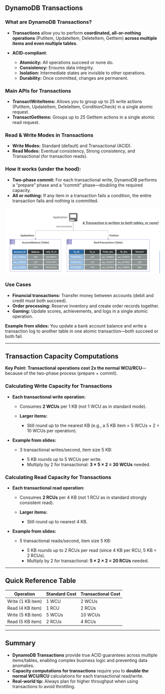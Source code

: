 
## **DynamoDB Transactions**

### **What are DynamoDB Transactions?**

* **Transactions** allow you to perform **coordinated, all-or-nothing operations** (PutItem, UpdateItem, DeleteItem, GetItem) **across multiple items and even multiple tables**.
* **ACID-compliant**:

  * **Atomicity:** All operations succeed or none do.
  * **Consistency:** Ensures data integrity.
  * **Isolation:** Intermediate states are invisible to other operations.
  * **Durability:** Once committed, changes are permanent.

### **Main APIs for Transactions**

* **TransactWriteItems:**
  Allows you to group up to 25 write actions (PutItem, UpdateItem, DeleteItem, ConditionCheck) in a single atomic request.
* **TransactGetItems:**
  Groups up to 25 GetItem actions in a single atomic read request.

### **Read & Write Modes in Transactions**

* **Write Modes:** Standard (default) and Transactional (ACID).
* **Read Modes:** Eventual consistency, Strong consistency, and Transactional (for transaction reads).

### **How it works (under the hood):**

* **Two-phase commit:**
  For each transactional write, DynamoDB performs a “prepare” phase and a “commit” phase—doubling the required capacity.
* **All or nothing:**
  If any item in a transaction fails a condition, the entire transaction fails and nothing is committed.

![](../resource/image_15.png)

### **Use Cases**

* **Financial transactions:**
  Transfer money between accounts (debit and credit must both succeed).
* **Order processing:**
  Reserve inventory and create order records together.
* **Gaming:**
  Update scores, achievements, and logs in a single atomic operation.

**Example from slides:**
You update a bank account balance and write a transaction log to another table in one atomic transaction—both succeed or both fail.

---

## **Transaction Capacity Computations**

**Key Point:**
**Transactional operations cost 2x the normal WCU/RCU**—because of the two-phase process (prepare + commit).

### **Calculating Write Capacity for Transactions**

* **Each transactional write operation:**

  * Consumes **2 WCUs** per 1 KB (not 1 WCU as in standard mode).
  * **Larger items:**

    * Still round up to the nearest KB (e.g., a 5 KB item = 5 WCUs × 2 = 10 WCUs per operation).

* **Example from slides:**

  * 3 transactional writes/second, item size 5 KB:

    * 5 KB rounds up to 5 WCUs per write.
    * Multiply by 2 for transactional: **3 × 5 × 2 = 30 WCUs** needed.

### **Calculating Read Capacity for Transactions**

* **Each transactional read operation:**

  * Consumes **2 RCUs** per 4 KB (not 1 RCU as in standard strongly consistent read).
  * **Larger items:**

    * Still round up to nearest 4 KB.

* **Example from slides:**

  * 5 transactional reads/second, item size 5 KB:

    * 5 KB rounds up to 2 RCUs per read (since 4 KB per RCU, 5 KB = 2 RCUs).
    * Multiply by 2 for transactional: **5 × 2 × 2 = 20 RCUs** needed.

---

## **Quick Reference Table**

| Operation         | Standard Cost | Transactional Cost |
| ----------------- | ------------- | ------------------ |
| Write (1 KB item) | 1 WCU         | 2 WCUs             |
| Read (4 KB item)  | 1 RCU         | 2 RCUs             |
| Write (5 KB item) | 5 WCUs        | 10 WCUs            |
| Read (5 KB item)  | 2 RCUs        | 4 RCUs             |

---

## **Summary**

* **DynamoDB Transactions** provide true ACID guarantees across multiple items/tables, enabling complex business logic and preventing data anomalies.
* **Capacity computations for transactions** require you to **double the normal WCU/RCU** calculations for each transactional read/write.
* **Real-world tip:** Always plan for higher throughput when using transactions to avoid throttling.

